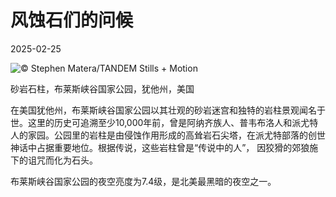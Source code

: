 # 风蚀石们的问候

2025-02-25

![](https://cn.bing.com/th?id=OHR.BryceHoodoos_ZH-CN0817211446_UHD.jpg "© Stephen Matera/TANDEM Stills + Motion")

砂岩石柱，布莱斯峡谷国家公园，犹他州，美国

在美国犹他州，布莱斯峡谷国家公园以其壮观的砂岩迷宫和独特的岩柱景观闻名于世。这里的历史可追溯至少10,000年前，曾是阿纳齐族人、普韦布洛人和派尤特人的家园。公园里的岩柱是由侵蚀作用形成的高耸岩石尖塔，在派尤特部落的创世神话中占据重要地位。根据传说，这些岩柱曾是“传说中的人”， 因狡猾的郊狼施下的诅咒而化为石头。

布莱斯峡谷国家公园的夜空亮度为7.4级，是北美最黑暗的夜空之一。

